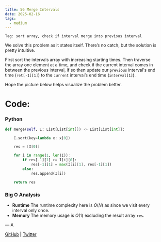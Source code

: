 ```yaml
---
title: 56 Merge Intervals
date: 2025-02-16
tags:
  - medium
---
```


`Tag: sort array, check if interval merge into previous interval`

We solve this problem as it states itself. There’s no catch, but the solution is pretty intuitive.

First sort the intervals array with increasing starting times. Then traverse the array one element at a time, and check if the current interval comes in between the previous interval, if so then update our `previous` interval's end time (`ret[-1][1]`) to the `current` interval’s end time (`interval[1]`).

Hope the picture below helps visualize the problem better.

# Code:

### Python

```python
def merge(self, I: List[List[int]]) -> List[List[int]]:

    I.sort(key=lambda x: x[0])

    res = [I[0]]

    for i in range(1, len(I)):
        if res[-1][1] >= I[i][0]:
            res[-1][1] = max(I[i][1], res[-1][1])
        else:
            res.append(I[i])

    return res
```

### Big O Analysis

- **Runtime**
  The runtime complexity here is $O(N)$ as since we visit every interval only once.
- **Memory**
  The memory usage is $O(1)$ excluding the result array `res`.

— A

[GitHub](https://github.com/AtharvaKamble) | [Twitter](https://twitter.com/AtharvaKamble07)
